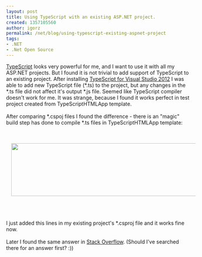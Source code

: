 ```yaml
---
layout: post
title: Using TypeScript with an existing ASP.NET project.
created: 1357105560
author: igorz
permalink: /net/blog/using-typescript-existing-aspnet-project
tags:
- .NET
- .Net Open Source
---
```

<p><a href="http://www.typescriptlang.org/">TypeScript</a>&nbsp;looks very powerful for me, and I want to use it with all my ASP.NET projects. But I found it is not trivial to add support of TypeScript to an existing project. After installing <a href="http://www.microsoft.com/en-us/download/details.aspx?id=34790">TypeScript for Visual Studio 2012</a>&nbsp;I was able to add new TypeScript file (*.ts) to the project, but any changes in the *.ts file did not affect it&#39;s output *.js file. Seemed like TypeScript compiler doesn&#39;t work for me. It was strange, because I found it works perfect in test project created from TypeScriptHTMLApp template.<br />
	<br />
	After comparing *.cspoj files I found the difference - there is an &quot;magic&quot; build step has done to compile *.ts files in TypeScriptHTMLApp template:</p>
<br />
<br />
<div class="separator" style="clear: both; text-align: center;">
	<a href="http://4.bp.blogspot.com/-UvcIfRPeHsw/UOPKNCmJHbI/AAAAAAAAUA0/71J92T4ga5M/s1600/2013-01-02_07h46_40.png" imageanchor="1" style="margin-left: 1em; margin-right: 1em;"><img border="0" height="144" src="http://4.bp.blogspot.com/-UvcIfRPeHsw/UOPKNCmJHbI/AAAAAAAAUA0/71J92T4ga5M/s640/2013-01-02_07h46_40.png" width="640" /></a></div>
<br />
<br />
<br />
<p>I just added this lines in my existing project&#39;s *.csproj file and it works fine now.<br />
	<br />
	Later I found the same answer in <a href="http://stackoverflow.com/questions/12680486/how-do-i-add-typescript-to-an-existing-asp-net-mvc-project">Stack Overflow</a>. (Should I&#39;ve searched there for an answer first? :))<br />
	&nbsp;</p>
<div>
	&nbsp;</div>

